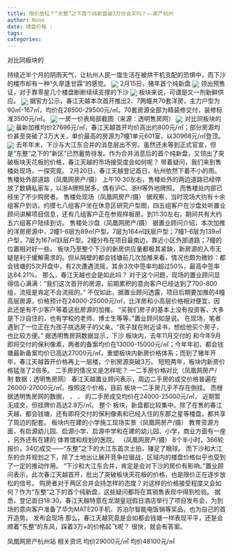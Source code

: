 ```yaml
---
title: 限价放松？“东整”之下首个纯新盘破3万你会买吗？——房产杭州
author: None
date: 楼盘价格 : 
tags: 
categories: 
---
```

对比同板块的
<!-- more -->
 持续近半个月的阴雨天气，让杭州人民一度生活在被烘干机支配的恐惧中，而下沙的楼市却有一种“久旱逢甘霖”的感觉。
<img align="center" border="0" src="//s2.ifengimg.com/2019/02/21/bd06725a1faafbc120f584166425893b.jpg" />
2月15日，猪年首个纯新盘
<img align="center" border="0" src="//s1.ifengimg.com/2019/02/21/5f4f0c16b07b44efa843a6265f5fd4bd.jpg" />
领出预售证，对于靠零星几个楼盘断断续续支撑的下沙
<img align="center" border="0" src="//s1.ifengimg.com/2019/02/21/ead0efd8162f7eef7735c0d33fec1f10.jpg" />
板块来说，可谓是又一剂新鲜供应。
<img align="center" border="0" src="//s0.ifengimg.com/2019/02/21/042708dbaf14bf15161fb5f9daef2f62.jpg" />
据官方公示，春江天越本次首开推出2、7两幢共70套洋房，主力户型为90㎡-167㎡，均价在28500-29500元/㎡。70套房源全部为精装修交付，装修标准3500元/㎡。
<img align="center" border="0" src="//s2.ifengimg.com/2019/02/21/f1758f3e9c508fda33a8a51fd2d3a5c1.jpg" />
一房一价表局部截图（来源：透明售房网）
<img align="center" border="0" src="//s2.ifengimg.com/2019/02/21/b00dca3b07bfab4d83fd84983057af0f.jpg" />
对比同板块的
<img align="center" border="0" src="//s2.ifengimg.com/2019/02/21/f17b9c47203fe0772d4c68e0b15f3efd.jpg" />
最新加推均价27696元/㎡，春江天越首开均价高出约800元/㎡；部分房源均价甚至突破了3万大关，单价最高的房源为7幢1单元601室，以30968元/㎡登顶。
<img align="center" border="0" src="//s3.ifengimg.com/2019/02/21/3c547f3207120144366ebdb9cd608b2c.jpg" />
去年年末，下沙与大江东合并的消息层出不穷。虽然还未等到正式官宣，但是“东整”之下的“新区”已然蓄势待发。作为合并消息后的首个纯新盘，又领出了突破板块天花板的价格，春江天越的市场接受度会如何呢？
带着疑问，我们来到售楼处现场，一探究竟。
2月20日，春江天越登记首日，杭州依然下着不小的雨。
售楼处外部道路（凤凰网房产/摄）
上午10:30左右，售楼处外的两边道路已经停放了数辆私家车，以浙A牌照居多，偶有沪C、浙H等外地牌照。
而售楼处内部已经坐了不少购房者。
售楼处现场（凤凰网房产/摄）
据观察，当时现场大约有十余组客户到访。约摸七八组客户坐在休息区研究户型图，四五组客户在沙盘处听置业顾问讲解项目信息，还有几组客户正在参观样板房。到11:30左右，期间共有大约五六组客户陆续到访。
售楼处沙盘（凤凰网房产/摄）
据置业顾问介绍，本次加推的洋房房源中，2幢1-6层为89㎡户型，7层为164㎡跃层户型；7幢1-6层为139㎡户型，7层为167㎡跃层户型。2幢分布在项目最南边，靠近小区外部道路；7幢的位置相对好一些。
板块乃至整个下沙的新房供应量都极其紧缺，新房源的入市无疑是利于缓解需求的。但从隔壁的都会钱塘前几次加推来看，情况也颇为微妙：都会钱塘的5次开盘中，有2次遭遇流摇，其余3次中签率均超过50%，最高中签率达84.21%。
那么，春江天越也会是如此吗？
对于这个问题，现场的置业顾问显得信心满满：“我们这次首开的房源，前期累积的意向客户已经达到了700-800组，流摇是肯定不会流摇的。”
不仅如此，据置业顾问透露，项目后期要加推的4幢高层房源，价格预计在24000-25000元/㎡，比洋房和小高层价格相对便宜，因此还是有不少客户等着这批房源的加推。
“买我们房子的基本上没有投资客，大多是下沙自住的，也有学校的老师、博士生等等。”置业顾问如是说。
在现场，笔者遇到了一位正在为孩子挑选房子的父亲。“孩子就在附近读书，想给他买个房子，也比较方便。”
据透明售房网数据显示，下沙
板块内，去年11月交付的
和今年9月即将交付的保利像素，两者的备案均价在13000-15000元/㎡；今年年初，都会钱塘最新备案均价已高达27000元/㎡，重塑板块内新房价格体系；而到了猪年开年，春江天越首开价格再上一层楼，个别房源突破3万。
短短两年，板块内新房价格猛涨了2倍多。
二手房的情况又是怎样呢？
一二手房价格对比（凤凰网房产/制 数据：透明售房网）
春江天越置业顾问表示，周边二手房的成交价格普遍在26000-27000元/㎡。按照这个价格，目前
板块一二手房几乎不存在倒挂。
而根据透明售房网的数据，
、
、
的二手房成交均价在24000-25000元/㎡，
近期暂无成交，但挂牌价高达2.8万/㎡。
整个
板块，新盘都比较集中。除了在售的春江天越、都会钱塘，还有即将交付的保利像素和已经入住的东郡之星等楼盘，都共享了周边的配套。
板块内在建的小学施工现场实景（凤凰网房产/摄）
教育资源方面，有启源幼儿园、启源小学、启源中学和在建的幼儿园、小学，商业方面有一座
，另外还有在建的
体育馆和规划的医院。
（凤凰网房产/摄）
8个半小时，366轮报价，34亿成交——“东整”之下的大江东首次土拍，赚足了眼球。
而下沙和大江东的合并规划之下，除了土地出让展开竞争拉锯战，区域内的楼盘价格似乎也受到了一定的推动作用。
“下沙和大江东合并，肯定是会对下沙的房价有影响。”置业顾问表示，此次春江天越首开，批出了突破板块天花板的价格，也是限价正在逐步放松的信号。
购房者对于两区合并会持怎样的态度？对这样的价格接受程度又会如何？作为“东整”之下的首个纯新盘，这些疑问都将在其销售表现中得到检验。
据悉，登记首日18:30，春江天越特意在龙湖皇冠假日酒店举行了项目发布会，为到场的意向客户准备了华为MATE20手机、苏泊尔智能电饭锅等奖品，也为自己的首开造势。
发布会现场
那么，春江天越究竟是会如都会钱塘一样表现平平，还是会顺着“东整”的东风，踩着3万+的价格起飞呢？
很快，就会有答案。
                        
                        
                        
                        
                                        
                    
                    
                
                    
                    
                    
                
                    
                
凤凰网房产杭州站
相关资讯
均价29000元/㎡
均价48100元/㎡
	                        
	                    
	                        
	                    
